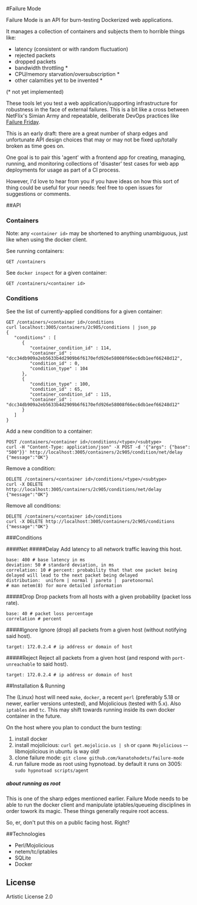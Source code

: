 #Failure Mode

Failure Mode is an API for burn-testing Dockerized web applications.

It manages a collection of containers and subjects them to horrible things
like:

* latency (consistent or with random fluctuation)
* rejected packets
* dropped packets
* bandwidth throttling *
* CPU/memory starvation/oversubscription *
* other calamities yet to be invented *

(* not yet implemented)

These tools let you test a web application/supporting infrastructure for
robustness in the face of external failures. This is a bit like a cross between NetFlix's 
Simian Army and repeatable, deliberate DevOps practices like 
[Failure Friday](http://blog.pagerduty.com/2013/11/failure-friday-at-pagerduty/).

This is an early draft: there are a great number of sharp edges and unfortunate API
design choices that may or may not be fixed up/totally broken as time goes on.

One goal is to pair this 'agent' with a frontend app for creating, managing,
running, and monitoring collections of 'disaster' test cases for web app
deployments for usage as part of a CI process.

However, I'd love to hear from you if you have ideas on how this sort of thing
could be useful for your needs: feel free to open issues for suggestions or comments.

##API
### Containers
Note: any `<container id>` may be shortened to anything unambiguous, just like
when using the docker client.

See running containers:

    GET /containers

See `docker inspect` for a given container:

    GET /containers/<container id>

### Conditions
See the list of currently-applied conditions for a given container:

    GET /containers/<container id>/conditions
    curl localhost:3005/containers/2c905/conditions | json_pp
    {
       "conditions" : [
          {
             "container_condition_id" : 114,
             "container_id" : "dcc34db909a2eb5633b4d2909b6f6170efd926e58008f66ec6db1eef66248d12",
             "condition_id" : 0,
             "condition_type" : 104
          },
          {
             "condition_type" : 100,
             "condition_id" : 65,
             "container_condition_id" : 115,
             "container_id" : "dcc34db909a2eb5633b4d2909b6f6170efd926e58008f66ec6db1eef66248d12"
          }
       ]
    }

Add a new condition to a container:

    POST /containers/<container id>/conditions/<type>/<subtype>
    curl -H "Content-Type: application/json" -X POST -d '{"args": {"base": "500"}}' http://localhost:3005/containers/2c905/condition/net/delay
    {"message":"OK"}

Remove a condition:

    DELETE /containers/<container id>/conditions/<type>/<subtype>
    curl -X DELETE http://localhost:3005/containers/2c905/conditions/net/delay
    {"message":"OK"}

Remove all conditions:

    DELETE /containers/<container id>/conditions
    curl -X DELETE http://localhost:3005/containers/2c905/conditions
    {"message":"OK"}

###Conditions

####Net
#####Delay
Add latency to all network traffic leaving this host.

    base: 400 # base latency in ms
    deviation: 50 # standard deviation, in ms
    correlation: 10 # percent: probability that that one packet being delayed will lead to the next packet being delayed
    distribution:  uniform | normal | pareto |  paretonormal
    # man netem(8) for more detailed information

#####Drop
Drop packets from all hosts with a given probability (packet loss rate).

    base: 40 # packet loss percentage
    correlation # percent

#####Ignore
Ignore (drop) all packets from a given host (without notifying said host).

    target: 172.0.2.4 # ip address or domain of host

#####Reject
Reject all packets from a given host (and respond with `port-unreachable` to said host).

    target: 172.0.2.4 # ip address or domain of host

##Installation & Running

The (Linux) host will need `make`, `docker`, a recent `perl` (preferably 5.18 or
newer, earlier versions untested), and Mojolicious (tested with 5.x). Also
`iptables` and `tc`. This may shift towards running inside its own docker
container in the future.

On the host where you plan to conduct the burn testing:

1. install docker
2. install mojolicious: `curl get.mojolicio.us | sh` or `cpanm Mojolicious` -- libmojolicious in ubuntu is way old!
3. clone failure mode: `git clone github.com/kanatohodets/failure-mode`
4. run failure mode as root using hypnotoad. by default it runs on 3005: `sudo hypnotoad scripts/agent`

##### about running as root
This is one of the sharp edges mentioned earlier. Failure Mode needs to be able
to run the docker client and manipulate iptables/queueing disciplines in order
towork its magic. These things generally require root access.

So, er, don't put this on a public facing host. Right?

##Technologies

* Perl/Mojolicious
* netem/tc/iptables
* SQLite
* Docker

## License

Artistic License 2.0
